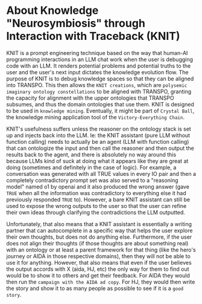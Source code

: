 # About Knowledge "Neurosymbiosis" through Interaction with Traceback (KNIT)
KNIT is a prompt engineering technique based on the way that human-AI programming interactions in an LLM chat work when the user is debugging code with an LLM. It renders potential problems and potential truths to the user and the user's next input dictates the knowledge evolution flow. The purpose of KNIT is to debug knowledge spaces so that they can be aligned into TRANSPO. This then allows the `KNIT creations`, which are `polysemic imaginary ontology constellations` to be aligned with TRANSPO, granting the capacity for alignment with the upper ontologies that TRANSPO subsumes, and thus the domain ontologies that use them. KNIT is designed to be used in `knowledge mining`. Eventually, it might be part of `Crystal Ball`, the knowledge mining application tool of the `Victory-Everything Chain`. 

KNIT's usefulness suffers unless the reasoner on the ontology stack is set up and injects back into the LLM. Ie: the KNIT assistant (pure LLM without function calling) needs to actually be an agent (LLM with function calling) that can ontologize the input and then call the reasoner and then output the results back to the agent, and there is absolutely no way around this because LLMs kind of suck at doing what it appears like they are great at doing (sometimes and definitely in the case of logic). For example, a conversation was generated with all TRUE values in every IO pair and then a completely contradictory prompt set was also served to a "reasoning model" named o1 by openai and it also produced the wrong answer (gave `TRUE` when all the information was contradictory to everything else it had previously responded `TRUE` to). However, a bare KNIT assistant can still be used to expose the wrong outputs to the user so that the user can refine their own ideas through clarifying the contradictions the LLM outputted. 

Unfortunately, that also means that a KNIT assistant is essentially a writing partner that can autocomplete in a specific way that helps the user explore their own thoughts, but does not do anything else. Furthermore, if the user does not align their thoughts (if those thoughts are about something real) with an ontology or at least a parent framework for that thing (like the hero's journey or AIDA in those respective domains), then they will not be able to use it for anything. However, that also means that even if the user believes the output accords with X (aida, HJ, etc) the only way for them to find out would be to show it to others and get their feedback. For AIDA they would then run the `campaign with the AIDA ad copy`. For HJ, they would then write the story and show it to as many people as possible to see if it is a `good story`.
